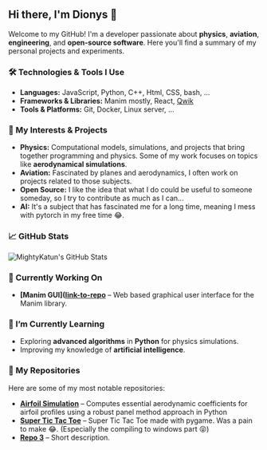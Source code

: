 ## Hi there, I'm Dionys 👋

Welcome to my GitHub! I'm a developer passionate about **physics**, **aviation**, **engineering**, and **open-source software**. Here you'll find a summary of my personal projects and experiments.

### 🛠️ Technologies & Tools I Use
- **Languages:** JavaScript, Python, C++, Html, CSS, bash, ...
- **Frameworks & Libraries:** Manim mostly, React, [Qwik](https://qwik.dev/)
- **Tools & Platforms:** Git, Docker, Linux server, ...

### 🔭 My Interests & Projects
- **Physics:** Computational models, simulations, and projects that bring together programming and physics. Some of my work focuses on topics like **aerodynamical simulations**.
- **Aviation:** Fascinated by planes and aerodynamics, I often work on projects related to those subjects.
- **Open Source:** I like the idea that what I do could be useful to someone someday, so I try to contribute as much as I can...
- **AI:** It's a subject that has fascinated me for a long time, meaning I mess with pytorch in my free time 😂.

### 📈 GitHub Stats
![MightyKatun's GitHub Stats](https://github-readme-stats.vercel.app/api?username=mightykatun&show_icons=true&theme=radical)

### 🔧 Currently Working On
- **[Manim GUI]([link-to-repo](https://github.com/mightykatun/Manim-GUI)** – Web based graphical user interface for the Manim library.

### 🌱 I’m Currently Learning
- Exploring **advanced algorithms** in **Python** for physics simulations.
- Improving my knowledge of **artificial intelligence**.

### 📂 My Repositories
Here are some of my most notable repositories:
- **[Airfoil Simulation](https://github.com/mightykatun/Airfoil-Flow-Model)** – Computes essential aerodynamic coefficients for airfoil profiles using a robust panel method approach in Python
- **[Super Tic Tac Toe](https://github.com/mightykatun/Super-Tic-Tac-Toe)** – Super Tic Tac Toe made with pygame. Was a pain to make 😂. (Especially the compiling to windows part 😝)
- **[Repo 3](link-to-repo)** – Short description.
